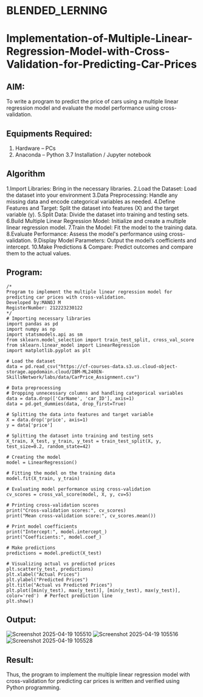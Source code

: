 # BLENDED_LERNING
# Implementation-of-Multiple-Linear-Regression-Model-with-Cross-Validation-for-Predicting-Car-Prices

## AIM:
To write a program to predict the price of cars using a multiple linear regression model and evaluate the model performance using cross-validation.

## Equipments Required:
1. Hardware – PCs
2. Anaconda – Python 3.7 Installation / Jupyter notebook

## Algorithm
1.Import Libraries: Bring in the necessary libraries.
2.Load the Dataset: Load the dataset into your environment
3.Data Preprocessing: Handle any missing data and encode categorical variables as needed.
4.Define Features and Target: Split the dataset into features (X) and the target variable (y).
5.Split Data: Divide the dataset into training and testing sets.
6.Build Multiple Linear Regression Model: Initialize and create a multiple linear regression model.
7.Train the Model: Fit the model to the training data.
8.Evaluate Performance: Assess the model's performance using cross-validation.
9.Display Model Parameters: Output the model’s coefficients and intercept.
10.Make Predictions & Compare: Predict outcomes and compare them to the actual values.
## Program:
```
/*
Program to implement the multiple linear regression model for predicting car prices with cross-validation.
Developed by:MANOJ M
RegisterNumber: 212223230122 
*/
# Importing necessary libraries
import pandas as pd
import numpy as np
import statsmodels.api as sm
from sklearn.model_selection import train_test_split, cross_val_score
from sklearn.linear_model import LinearRegression
import matplotlib.pyplot as plt

# Load the dataset
data = pd.read_csv("https://cf-courses-data.s3.us.cloud-object-storage.appdomain.cloud/IBM-ML240EN-SkillsNetwork/labs/data/CarPrice_Assignment.csv")

# Data preprocessing
# Dropping unnecessary columns and handling categorical variables
data = data.drop(['CarName', 'car_ID'], axis=1)
data = pd.get_dummies(data, drop_first=True)

# Splitting the data into features and target variable
X = data.drop('price', axis=1)
y = data['price']

# Splitting the dataset into training and testing sets
X_train, X_test, y_train, y_test = train_test_split(X, y, test_size=0.2, random_state=42)

# Creating the model
model = LinearRegression()

# Fitting the model on the training data
model.fit(X_train, y_train)

# Evaluating model performance using cross-validation
cv_scores = cross_val_score(model, X, y, cv=5)

# Printing cross-validation scores
print("Cross-validation scores:", cv_scores)
print("Mean cross-validation score:", cv_scores.mean())

# Print model coefficients
print("Intercept:", model.intercept_)
print("Coefficients:", model.coef_)

# Make predictions
predictions = model.predict(X_test)

# Visualizing actual vs predicted prices
plt.scatter(y_test, predictions)
plt.xlabel("Actual Prices")
plt.ylabel("Predicted Prices")
plt.title("Actual vs Predicted Prices")
plt.plot([min(y_test), max(y_test)], [min(y_test), max(y_test)], color='red')  # Perfect prediction line
plt.show()
```

## Output:
![Screenshot 2025-04-19 105510](https://github.com/user-attachments/assets/29cc3dac-18c2-4ed1-856e-302a66853f5b)
![Screenshot 2025-04-19 105516](https://github.com/user-attachments/assets/d9db7d80-98c1-48fb-8e0c-d562d0053fbf)
![Screenshot 2025-04-19 105528](https://github.com/user-attachments/assets/036d9410-32c2-482b-b768-afe4eb9c0be3)



## Result:
Thus, the program to implement the multiple linear regression model with cross-validation for predicting car prices is written and verified using Python programming.
